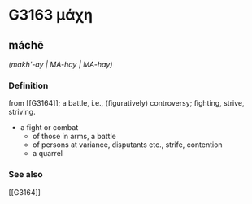 # G3163 μάχη

## máchē

_(makh'-ay | MA-hay | MA-hay)_

### Definition

from [[G3164]]; a battle, i.e., (figuratively) controversy; fighting, strive, striving.

- a fight or combat
  - of those in arms, a battle
  - of persons at variance, disputants etc., strife, contention
  - a quarrel

### See also

[[G3164]]

